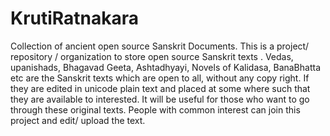 # KrutiRatnakara
Collection of ancient open source Sanskrit Documents.
This is a project/ repository / organization to store open source Sanskrit texts . Vedas, upanishads, Bhagavad Geeta, Ashtadhyayi, Novels of Kalidasa, BanaBhatta  etc are the Sanskrit texts which are open to all, without any copy right. If they are edited in unicode plain text and placed at some where such that they are available to interested. It will be useful for those who want to go through these original texts. People with common interest can join this project and edit/ upload the text.

